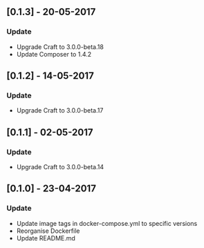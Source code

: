 ## [0.1.3] - 20-05-2017
### Update
- Upgrade Craft to 3.0.0-beta.18
- Update Composer to 1.4.2

## [0.1.2] - 14-05-2017
### Update
- Upgrade Craft to 3.0.0-beta.17

## [0.1.1] - 02-05-2017
### Update
- Upgrade Craft to 3.0.0-beta.14

## [0.1.0] - 23-04-2017
### Update
- Update image tags in docker-compose.yml to specific versions
- Reorganise Dockerfile
- Update README.md
